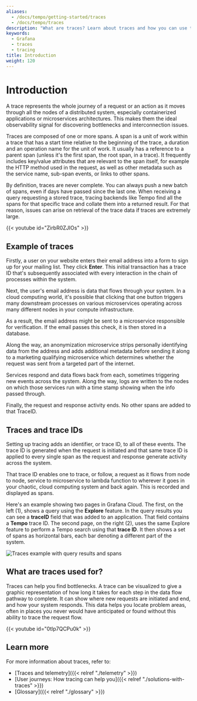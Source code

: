 ```yaml
---
aliases:
  - /docs/tempo/getting-started/traces
  - /docs/tempo/traces
description: "What are traces? Learn about traces and how you can use them."
keywords:
  - Grafana
  - traces
  - tracing
title: Introduction
weight: 120
---
```


# Introduction

A trace represents the whole journey of a request or an action as it moves through all the nodes of a distributed system, especially containerized applications or microservices architectures.
This makes them the ideal observability signal for discovering bottlenecks and interconnection issues.

Traces are composed of one or more spans.
A span is a unit of work within a trace that has a start time relative to the beginning of the trace, a duration and an operation name for the unit of work.
It usually has a reference to a parent span (unless it's the first span, the root span, in a trace).
It frequently includes key/value attributes that are relevant to the span itself, for example the HTTP method used in the request, as well as other metadata such as the service name, sub-span events, or links to other spans.

By definition, traces are never complete. You can always push a new batch of spans, even if days have passed since the last one.
When receiving a query requesting a stored trace, tracing backends like Tempo find all the spans for that specific trace and collate them into a returned result.
For that reason, issues can arise on retrieval of the trace data if traces are extremely large.

<!-- Explanation of traces -->
{{< youtube id="ZirbR0ZJIOs" >}}

## Example of traces

Firstly, a user on your website enters their email address into a form to sign up for your mailing list. They click **Enter**. This initial transaction has a trace ID that's subsequently associated with every interaction in the chain of processes within the system.

Next, the user's email address is data that flows through your system.
In a cloud computing world, it's possible that clicking that one button triggers many downstream processes on various microservices operating across many different nodes in your compute infrastructure. 

As a result, the email address might be sent to a microservice responsible for verification. If the email passes this check, it is then stored in a database.

Along the way, an anonymization microservice strips personally identifying data from the address and adds additional metadata before sending it along to a marketing qualifying microservice which determines whether the request was sent from a targeted part of the internet.

Services respond and data flows back from each, sometimes triggering new events across the system. Along the way, logs are written to the nodes on which those services run with a time stamp showing when the info passed through.

Finally, the request and response activity ends. No other spans are added to that TraceID.

## Traces and trace IDs

Setting up tracing adds an identifier, or trace ID, to all of these events.
The trace ID is generated when the request is initiated and that same trace ID is applied to every single span as the request and response generate activity across the system.

That trace ID enables one to trace, or follow, a request as it flows from node to node, service to microservice to lambda function to wherever it goes in your chaotic, cloud computing system and back again.
This is recorded and displayed as spans.

Here's an example showing two pages in Grafana Cloud. The first, on the left (1), shows a query using the **Explore** feature.
In the query results you can see a **traceID** field that was added to an application. That field contains a **Tempo** trace ID.
The second page, on the right (2), uses the same Explore feature to perform a Tempo search using that **trace ID**.
It then shows a set of spans as horizontal bars, each bar denoting a different part of the system.

![Traces example with query results and spans](/static/img/docs/tempo/screenshot-trace-explore-spans-g10.png)

## What are traces used for?

Traces can help you find bottlenecks.
A trace can be visualized to give a graphic representation of how long it takes for each step in the data flow pathway to complete.
It can show where new requests are initiated and end, and how your system responds.
This data helps you locate problem areas, often in places you never would have anticipated or found without this ability to trace the request flow.

<!-- What traces provide that logs and metrics don't -->
{{< youtube id="0tlp7QCPu0k" >}}

## Learn more

For more information about traces, refer to:

* [Traces and telemetry]({{< relref "./telemetry" >}})
* [User journeys: How tracing can help you]({{< relref "./solutions-with-traces" >}})
* [Glossary]({{< relref "./glossary" >}})